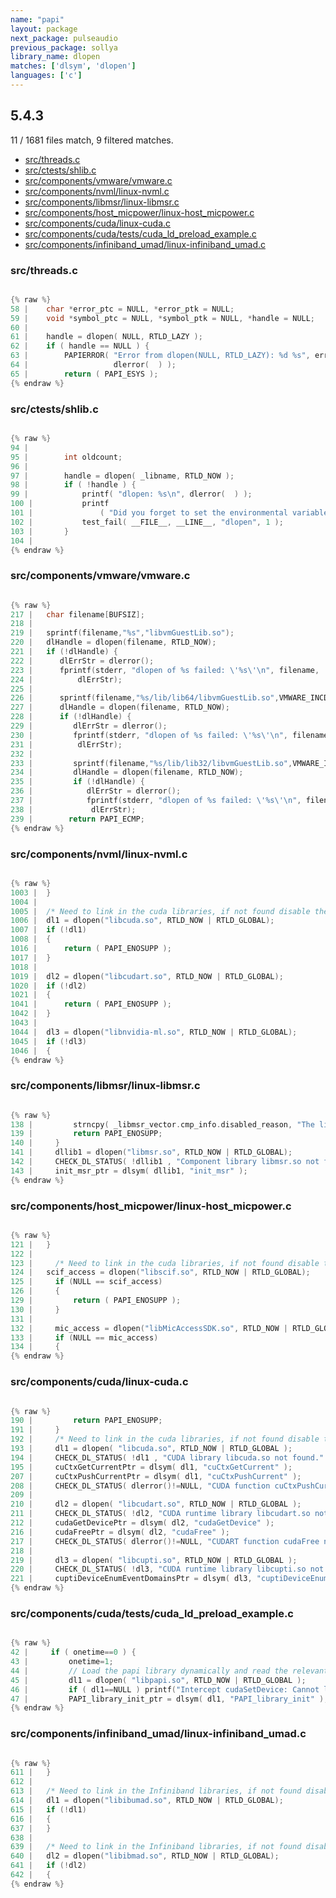 ```yaml
---
name: "papi"
layout: package
next_package: pulseaudio
previous_package: sollya
library_name: dlopen
matches: ['dlsym', 'dlopen']
languages: ['c']
---
```

## 5.4.3
11 / 1681 files match, 9 filtered matches.

 - [src/threads.c](#srcthreadsc)
 - [src/ctests/shlib.c](#srcctestsshlibc)
 - [src/components/vmware/vmware.c](#srccomponentsvmwarevmwarec)
 - [src/components/nvml/linux-nvml.c](#srccomponentsnvmllinux-nvmlc)
 - [src/components/libmsr/linux-libmsr.c](#srccomponentslibmsrlinux-libmsrc)
 - [src/components/host_micpower/linux-host_micpower.c](#srccomponentshost_micpowerlinux-host_micpowerc)
 - [src/components/cuda/linux-cuda.c](#srccomponentscudalinux-cudac)
 - [src/components/cuda/tests/cuda_ld_preload_example.c](#srccomponentscudatestscuda_ld_preload_examplec)
 - [src/components/infiniband_umad/linux-infiniband_umad.c](#srccomponentsinfiniband_umadlinux-infiniband_umadc)

### src/threads.c

```c

{% raw %}
58 | 	char *error_ptc = NULL, *error_ptk = NULL;
59 | 	void *symbol_ptc = NULL, *symbol_ptk = NULL, *handle = NULL;
60 | 
61 | 	handle = dlopen( NULL, RTLD_LAZY );
62 | 	if ( handle == NULL ) {
63 | 		PAPIERROR( "Error from dlopen(NULL, RTLD_LAZY): %d %s", errno,
64 | 				   dlerror(  ) );
65 | 		return ( PAPI_ESYS );
{% endraw %}

```
### src/ctests/shlib.c

```c

{% raw %}
94 | 
95 | 		int oldcount;
96 | 
97 | 		handle = dlopen( _libname, RTLD_NOW );
98 | 		if ( !handle ) {
99 | 			printf( "dlopen: %s\n", dlerror(  ) );
100 | 			printf
101 | 				( "Did you forget to set the environmental variable LIBPATH (in AIX) or LD_LIBRARY_PATH (in linux) ?\n" );
102 | 			test_fail( __FILE__, __LINE__, "dlopen", 1 );
103 | 		}
104 | 
{% endraw %}

```
### src/components/vmware/vmware.c

```c

{% raw %}
217 | 	char filename[BUFSIZ];
218 | 
219 | 	sprintf(filename,"%s","libvmGuestLib.so");
220 | 	dlHandle = dlopen(filename, RTLD_NOW);
221 | 	if (!dlHandle) {
222 | 	   dlErrStr = dlerror();
223 | 	   fprintf(stderr, "dlopen of %s failed: \'%s\'\n", filename, 
224 | 		   dlErrStr);
225 | 
226 | 	   sprintf(filename,"%s/lib/lib64/libvmGuestLib.so",VMWARE_INCDIR);
227 | 	   dlHandle = dlopen(filename, RTLD_NOW);
228 | 	   if (!dlHandle) {
229 | 	      dlErrStr = dlerror();
230 | 	      fprintf(stderr, "dlopen of %s failed: \'%s\'\n", filename, 
231 | 		   dlErrStr);
232 | 
233 | 	      sprintf(filename,"%s/lib/lib32/libvmGuestLib.so",VMWARE_INCDIR);
234 | 	      dlHandle = dlopen(filename, RTLD_NOW);
235 | 	      if (!dlHandle) {
236 | 	         dlErrStr = dlerror();
237 | 	         fprintf(stderr, "dlopen of %s failed: \'%s\'\n", filename, 
238 | 		      dlErrStr);
239 | 		 return PAPI_ECMP;
{% endraw %}

```
### src/components/nvml/linux-nvml.c

```c

{% raw %}
1003 | 	}
1004 | 
1005 | 	/* Need to link in the cuda libraries, if not found disable the component */
1006 | 	dl1 = dlopen("libcuda.so", RTLD_NOW | RTLD_GLOBAL);
1007 | 	if (!dl1)
1008 | 	{
1016 | 		return ( PAPI_ENOSUPP );
1017 | 	}
1018 | 
1019 | 	dl2 = dlopen("libcudart.so", RTLD_NOW | RTLD_GLOBAL);
1020 | 	if (!dl2)
1021 | 	{
1041 | 		return ( PAPI_ENOSUPP );
1042 | 	}
1043 | 
1044 | 	dl3 = dlopen("libnvidia-ml.so", RTLD_NOW | RTLD_GLOBAL);
1045 | 	if (!dl3)
1046 | 	{
{% endraw %}

```
### src/components/libmsr/linux-libmsr.c

```c

{% raw %}
138 |         strncpy( _libmsr_vector.cmp_info.disabled_reason, "The libmsr component REQUIRES dynamic linking capabilities.", PAPI_MAX_STR_LEN);
139 |         return PAPI_ENOSUPP;
140 |     }
141 |     dllib1 = dlopen("libmsr.so", RTLD_NOW | RTLD_GLOBAL);
142 |     CHECK_DL_STATUS( !dllib1 , "Component library libmsr.so not found." );
143 |     init_msr_ptr = dlsym( dllib1, "init_msr" );
{% endraw %}

```
### src/components/host_micpower/linux-host_micpower.c

```c

{% raw %}
121 | 	}
122 | 
123 | 	  /* Need to link in the cuda libraries, if not found disable the component */
124 | 	scif_access = dlopen("libscif.so", RTLD_NOW | RTLD_GLOBAL);
125 |     if (NULL == scif_access)
126 |     {
129 |         return ( PAPI_ENOSUPP );
130 |     }
131 | 
132 |     mic_access = dlopen("libMicAccessSDK.so", RTLD_NOW | RTLD_GLOBAL);
133 |     if (NULL == mic_access)
134 |     {
{% endraw %}

```
### src/components/cuda/linux-cuda.c

```c

{% raw %}
190 |         return PAPI_ENOSUPP;
191 |     }
192 |     /* Need to link in the cuda libraries, if not found disable the component */
193 |     dl1 = dlopen( "libcuda.so", RTLD_NOW | RTLD_GLOBAL );
194 |     CHECK_DL_STATUS( !dl1 , "CUDA library libcuda.so not found." );
195 |     cuCtxGetCurrentPtr = dlsym( dl1, "cuCtxGetCurrent" );
207 |     cuCtxPushCurrentPtr = dlsym( dl1, "cuCtxPushCurrent" );
208 |     CHECK_DL_STATUS( dlerror()!=NULL, "CUDA function cuCtxPushCurrent not found." );
209 | 
210 |     dl2 = dlopen( "libcudart.so", RTLD_NOW | RTLD_GLOBAL );
211 |     CHECK_DL_STATUS( !dl2, "CUDA runtime library libcudart.so not found." );
212 |     cudaGetDevicePtr = dlsym( dl2, "cudaGetDevice" );
216 |     cudaFreePtr = dlsym( dl2, "cudaFree" );
217 |     CHECK_DL_STATUS( dlerror()!=NULL, "CUDART function cudaFree not found." );
218 | 
219 |     dl3 = dlopen( "libcupti.so", RTLD_NOW | RTLD_GLOBAL );
220 |     CHECK_DL_STATUS( !dl3, "CUDA runtime library libcupti.so not found." );
221 |     cuptiDeviceEnumEventDomainsPtr = dlsym( dl3, "cuptiDeviceEnumEventDomains" );
{% endraw %}

```
### src/components/cuda/tests/cuda_ld_preload_example.c

```c

{% raw %}
42 |     if ( onetime==0 ) {
43 |         onetime=1;
44 |         // Load the papi library dynamically and read the relevant functions
45 |         dl1 = dlopen( "libpapi.so", RTLD_NOW | RTLD_GLOBAL );
46 |         if ( dl1==NULL ) printf("Intercept cudaSetDevice: Cannot load libpapi.so\n");
47 |         PAPI_library_init_ptr = dlsym( dl1, "PAPI_library_init" );
{% endraw %}

```
### src/components/infiniband_umad/linux-infiniband_umad.c

```c

{% raw %}
611 | 	}
612 | 
613 | 	/* Need to link in the Infiniband libraries, if not found disable the component */
614 | 	dl1 = dlopen("libibumad.so", RTLD_NOW | RTLD_GLOBAL);
615 | 	if (!dl1)
616 | 	{
637 | 	}
638 | 
639 | 	/* Need to link in the Infiniband libraries, if not found disable the component */
640 | 	dl2 = dlopen("libibmad.so", RTLD_NOW | RTLD_GLOBAL);
641 | 	if (!dl2)
642 | 	{
{% endraw %}

```